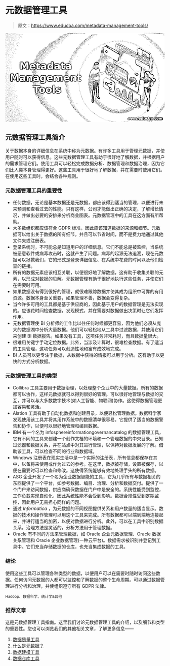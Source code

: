 # 元数据管理工具

> 原文：<https://www.educba.com/metadata-management-tools/>

![Metadata Management Tools](img/8099b59c8c3345b9b144ea73286dc051.png)



## 元数据管理工具简介

关于数据本身的详细信息在系统中称为元数据。有许多工具用于管理元数据，并使用户随时可以获得信息。这些元数据管理工具有助于很好地了解数据，并根据用户的需求管理它们。使用工具可以轻松完成数据分析、数据管理和数据治理，因为它们比人类本身管理得更好。这些工具用于很好地了解数据，并在需要时使用它们。在使用这些工具时，会结合各种规则。

### 元数据管理工具的重要性

*   任何数据，无论是基本数据还是元数据，都应该得到适当的管理，以便进行未来预测和查看过去的性能。只有这样，公司才能做出正确的决定，了解增长情况，并做出必要的安排来分析商业图表。元数据管理中的工具在这方面有所帮助。
*   大多数组织都应该符合 GDPR 标准，因此应该知道数据的来源和细节。元数据可以给出关于数据的所有细节，并且可以节省时间，而不是费力地通过其他文件夹或注册表。
*   登录系统时，不可能总是知道用户的详细信息。它们不能总是被监控，当系统被恶意软件或病毒攻击时，这就产生了问题。病毒的起源无法追溯，现在元数据可以拯救我们，它的形式是登录详细信息、在系统中花费的时间以及他们检查的链接。
*   所有的数据元素应该相互关联，以便很好地了解数据，这有助于收集关联的元素，以形成对数据的见解。元数据管理有助于很好地执行这些任务，并使它们在需要时可用。
*   如果数据没有得到很好的管理，就很难跟踪数据并使其成为组织中可靠的有用资源。数据本身至关重要，如果管理不善，数据会变得复杂。
*   当今许多可用的工具都是基于供应商的，因此基于用户的数据管理是无法实现的。应该花时间检查数据，发现模式，并在需要对数据做出决策时让它们发挥作用。
*   元数据管理使 BI 分析师的工作比以往任何时候都更容易，因为他们必须从庞大的数据湖中分析大量数据。他们可以轻松地从工具中过滤数据，并使用它们来创建 BI 数据报告。如果没有工具，这项任务非常耗时，而且数据量很大。
*   很难用关键字手动定位数据。此外，当涉及计算时，很难检查数据。有了适当的工具管理，这项任务可以创造性地和富有成效地完成。
*   BI 人员可以更专注于数据，从数据中获得的情报可以用于分析。这有助于以更快的方式分析数据。

### 元数据管理工具的类型

*   Collibra 工具主要用于数据治理，以处理整个企业中的大量数据。所有的数据都可以协作，这样元数据就可以得到很好的管理。可以很好地管理与数据的交互，并可以与大多数数字技术(如人工智能、物联网)协作。这使得数据管理更加容易和灵活。
*   Alation 工具有助于自动化数据和创建目录，以便轻松管理数据。数据科学家发现使用该工具并将其用作系统中的数据清单很容易。它提供了适当的数据警告和协作，以便可以很好地管理和编目数据。
*   IBM 有一个名为 infosphereinformationgovernancatalog 的数据管理工具，它有不同的工具来创建一个创作文档的环境和一个管理数据的中央目录。已知过滤器和数据关系，并在站点中对其进行管理，以保持对数据发展的了解。借助该工具，可以检查不同的行业和数据域。
*   Windows 注册表在现实生活中是一个实际的注册表，所有信息都保存在其中，以备将来使用或作为过去的参考。在这里，数据被存储，设置被保存，以便在需要时可以检查和修改。这使得系统能够有效地处理手头的所有数据。
*   ASG 企业开发了一个名为企业数据智能的工具，它为几乎所有与数据相关的东西提供了一个平台，如参考数据、编目、治理、分析和数据交付。提供了一个门户来访问数据，供应商确保数据在门户中是安全的。系统性能受到监控，工作负载实现自动化，因此系统性能不会受到影响。数据合规性受到定期监控，因此用户无需担心同样的问题。
*   通过 *Informatica* ，为元数据的不同视图提供关系和用户数量的适当显示。数据的技术和操作管理可以用这个工具来完成。所有数据都可以端到端地连接起来，并进行适当的加密，以便对数据进行分析。此外，可以在工具中识别数据关系。治理方法是灵活的，分析方法用于管理数据。
*   Oracle 有不同的方法来管理数据，如 Oracle 企业元数据管理、Oracle 数据关系管理和 Oracle 企业数据管理(一种云平台)。数据需求被识别并登记到工具中。它们充当存储数据的仓库，也充当集成数据的工具。

### 结论

使用这些工具可以管理各种类型的数据，以便用户可以在需要时随时访问这些数据。任何访问元数据的人都可以监控和了解数据的整个生命周期。可以通过数据管理进行分析和治理，并使组织遵守所有 GDPR 法律。

<small>Hadoop、数据科学、统计学&其他</small>

### 推荐文章

这是元数据管理工具指南。这里我们讨论元数据管理工具的介绍，以及细节和类型的重要性。您也可以浏览我们的其他相关文章，了解更多信息——

1.  [数据质量工具](https://www.educba.com/data-quality-tools/)
2.  [什么是元数据？](https://www.educba.com/what-is-metadata/)
3.  [数据建模工具](https://www.educba.com/data-modelling-tools/)
4.  [数据仓库工具](https://www.educba.com/data-warehouse-tools/)





